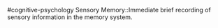 #cognitive-psychology 
Sensory Memory::Immediate brief recording of sensory information in the memory system.
<!--SR:!2024-04-07,1,230-->